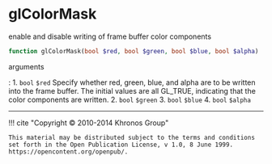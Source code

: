 # glColorMask
enable and disable writing of frame buffer color components

```php
function glColorMask(bool $red, bool $green, bool $blue, bool $alpha) : void
```



arguments

:    1. `bool` `$red` Specify whether red, green, blue, and alpha are to be
    written into the frame buffer. The initial values are all
    <constant>GL_TRUE</constant>, indicating that the color components are
    written.
    2. `bool` `$green` 
    3. `bool` `$blue` 
    4. `bool` `$alpha` 



---
     

!!! cite "Copyright © 2010-2014 Khronos Group"

    This material may be distributed subject to the terms and conditions set forth in the Open Publication License, v 1.0, 8 June 1999. https://opencontent.org/openpub/.